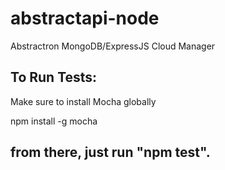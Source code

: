 abstractapi-node
================

Abstractron MongoDB/ExpressJS Cloud Manager





To Run Tests:
---------------

Make sure to install Mocha globally 

npm install -g mocha 

from there, just run "npm test".
---------------


